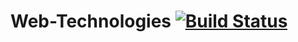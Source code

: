 # Web-Technologies [![Build Status](https://travis-ci.com/Openanttony/Web-Technologies.svg?token=iEHPmhnrfp4VatGpB9LT&branch=master)](https://travis-ci.com/Openanttony/Web-Technologies)
